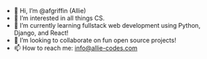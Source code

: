 - 👋 Hi, I’m @afgriffin (Allie)
- 👀 I’m interested in all things CS.
- 🌱 I’m currently learning fullstack web development using Python, Django, and React!
- 💞️ I’m looking to collaborate on fun open source projects!
- 📫 How to reach me: info@allie-codes.com

<!---
afgriffin/afgriffin is a ✨ special ✨ repository because its `README.md` (this file) appears on your GitHub profile.
You can click the Preview link to take a look at your changes.
--->

